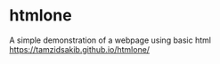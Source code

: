 # htmlone
A simple demonstration of a webpage using basic html 
https://tamzidsakib.github.io/htmlone/

